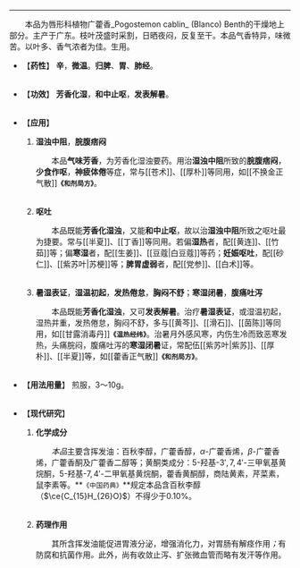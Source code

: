 ---
&emsp;&emsp;本品为唇形科植物广藿香_Pogostemon cablin_ (Blanco) Benth的干燥地上部分。主产于广东。枝叶茂盛时采割，日晒夜闷，反复至干。本品气香特异，味微苦。以叶多、香气浓者为佳。生用。

- 【**药性**】
	**辛**，**微温**。**归脾**、**胃**、**肺经**。<br></br>

- 【**功效**】
	**芳香化湿**，**和中止呕**，**发表解暑**。<br></br>

- 【**应用**】
	1. **湿浊中阻**，**脘腹痞闷**
		
		&emsp;&emsp;本品**气味芳香**，为芳香化湿浊要药。用治**湿浊中阻**所致的**脘腹痞闷**，**少食作呕**，**神疲体倦**等症，常与[[苍术]]、[[厚朴]]等同用，如[[不换金正气散]]**`《和剂局方》`**。<br></br>
	
	2. **呕吐**
		
		&emsp;&emsp;本品既能**芳香化湿浊**，又能**和中止呕**，故以治**湿浊中阻**所致之呕吐最为捷要。常与[[半夏]]、[[丁香]]等同用。若偏**湿热**者，配[[黄连]]、[[竹茹]]等；偏**寒湿**者，配[[生姜]]、[[豆蔻|白豆蔻]]等药；**妊娠呕吐**，配[[砂仁]]、[[紫苏叶|苏梗]]等；**脾胃虚弱**者，配[[党参]]、[[白术]]等。<br></br>
	
	3. **暑湿表证**，**湿温初起**，**发热倦怠**，**胸闷不舒**；**寒湿闭暑**，**腹痛吐泻**
		
		&emsp;&emsp;本品既能**芳香化湿浊**，又可**发表解暑**。治疗**暑湿表证**，或湿温初起，湿热并重，发热倦怠，胸闷不舒，多与[[黄芩]]、[[滑石]]、[[茵陈]]等同用，如[[甘露消毒丹]]**`《温热经纬》`**。治暑月外感风寒，内伤生冷而致恶寒发热，头痛脘闷，腹痛吐泻的**寒湿闭暑**证，常配伍[[紫苏叶|紫苏]]、[[厚朴]]、[[半夏]]等，如[[藿香正气散]]**`《和剂局方》`**。<br></br>

- 【**用法用量**】
	煎服，3～10g。<br></br>

- 【**现代研究**】
	1. **化学成分**
		
		&emsp;&emsp;<dfn>本品</dfn>主要含挥发油：百秋李醇，广藿香醇，$α$-广藿香烯，$β$-广藿香烯，广藿香酮及广藿香二醇等；黄酮类成分：$5$-羟基-$3',7,4'$-三甲氧基黄烷酮，$5$-羟基-$7,4'$-二甲氧基黄烷酮，藿香黄酮醇，商陆黄素，芹菜素，鼠李素等。**`《中国药典》`**规定本品含百秋李醇（$\ce{C_{15}H_{26}O}$）不得少于0.10%。<br></br>
	
	2. **药理作用**
		
		&emsp;&emsp;其所含挥发油能促进胃液分泌，增强消化力，对胃肠有解痉作用<dfn>；</dfn>有防腐和抗菌作用<dfn>。</dfn>此外，尚有收敛止泻、扩张微血管而略有发汗等作用。<br></br>